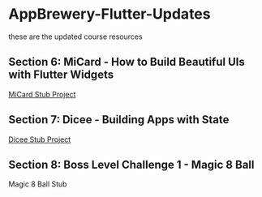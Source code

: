 # AppBrewery-Flutter-Updates
these are the updated course resources

## Section 6: MiCard - How to Build Beautiful UIs with Flutter Widgets
[MiCard Stub Project](https://github.com/NonymousMorlock/mi-card-flutter-master)

## Section 7: Dicee - Building Apps with State
[Dicee Stub Project](https://github.com/NonymousMorlock/dicee-flutter-master) 

## Section 8: Boss Level Challenge 1 - Magic 8 Ball
Magic 8 Ball Stub
